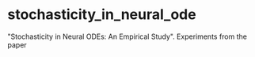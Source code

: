 # stochasticity_in_neural_ode
"Stochasticity in Neural ODEs: An Empirical Study". Experiments from the paper
